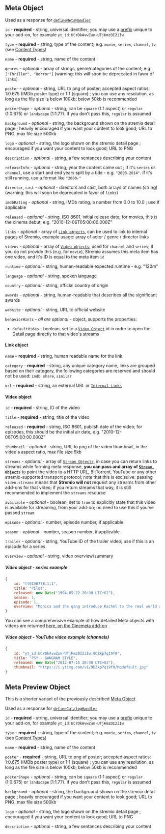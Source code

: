 ## Meta Object

Used as a response for [`defineMetaHandler`](../requests/defineMetaHandler.md)

``id`` - **required** - string, universal identifier; you may use a [prefix](./manifest.md##filtering-properties) unique to your add-on, for example `yt_id:UCrDkAvwZum-UTjHmzDI2iIw`

``type`` - **required** - string, type of the content; e.g. `movie`, `series`, `channel`, `tv` (see [Content Types](./content.types.md))

``name`` - **required** - string, name of the content

``genres`` - _optional_  - array of strings, genre/categories of the content; e.g. ``["Thriller", "Horror"]`` (warning: this will soon be deprecated in favor of ``links``)

``poster`` - _optional_ - string, URL to png of poster; accepted aspect ratios: 1:0.675 (IMDb poster type) or 1:1 (square) ; you can use any resolution, as long as the file size is below 100kb; below 50kb is recommended

``posterShape`` - _optional_ - string, can be `square` (1:1 aspect) or `regular` (1:0.675) or `landscape` (1:1.77). If you don't pass this, `regular` is assumed

``background`` - _optional_ - string, the background shown on the stremio detail page ; heavily encouraged if you want your content to look good; URL to PNG, max file size 500kb

``logo`` - _optional_ - string, the logo shown on the stremio detail page ; encouraged if you want your content to look good; URL to PNG

``description`` - _optional_ - string, a few sentances describing your content

``releaseInfo`` - _optional_ - string, year the content came out ; if it's ``series`` or ``channel``, use a start and end years split by a tide - e.g. ``"2000-2014"``. If it's still running, use a format like ``"2000-"``

``director``, ``cast`` - _optional_  - directors and cast, both arrays of names (string) (warning: this will soon be deprecated in favor of ``links``)

``imdbRating`` -  _optional_ - string, IMDb rating, a number from 0.0 to 10.0 ; use if applicable

``released`` - _optional_ - string, ISO 8601, initial release date; for movies, this is the cinema debut, e.g. "2010-12-06T05:00:00.000Z"

``links`` - _optional_ - array of [``Link objects``](#link-object), can be used to link to internal pages of Stremio, example usage: array of actor / genre / director links

``videos`` - _optional_ - array of [``Video objects``](#video-object), used for ``channel`` and ``series``; if you do not provide this (e.g. for ``movie``), Stremio assumes this meta item has one video, and it's ID is equal to the meta item `id`

``runtime`` - _optional_ - string, human-readable expected runtime - e.g. "120m"

``language`` - _optional_ - string, spoken language

``country`` - _optional_ - string, official country of origin

``awards`` - _optional_ - string, human-readable that describes all the significant awards

``website`` - _optional_ - string, URL to official website

``behaviorHints`` - _all are optional_ - object, supports the properties:

- ``defaultVideo`` - boolean, set to a [``Video Object``](#video-object) id in order to open the Detail page directly to that video's streams


#### Link object

``name`` - **required** - string, human readable name for the link

``category`` - **required** - string, any unique category name, links are grouped based on their category, the following categories are reserved and should not be used: `imdb`, `share`, `similar`

``url`` - **required** - string, an external URL or [``Internal Links``](./internal.links.md)


#### Video object

``id`` - **required** - string, ID of the video

``title`` - **required** - string, title of the video

``released`` - **required** - string, ISO 8601, publish date of the video; for episodes, this should be the initial air date, e.g. "2010-12-06T05:00:00.000Z"

``thumbnail`` - _optional_ - string, URL to png of the video thumbnail, in the video's aspect ratio, max file size 5kb

``streams`` - _optional_ - array of [``Stream Objects``](./stream.md), in case you can return links to streams while forming meta response, **you can pass and array of [``Stream Objects``](./stream.md)** to point the video to a HTTP URL, BitTorrent, YouTube or any other stremio-supported transport protocol; note that this is exclsuive: passing `video.streams` means that **Stremio will not** request any streams from other add-ons for that video; if you return streams that way, it is still recommended to implement the `streams` resource

``available`` - _optional_ - boolean, set to ``true`` to explicitly state that this video is available for streaming, from your add-on; no need to use this if you've passed ``stream``

``episode`` - _optional_ - number, episode number, if applicable

``season`` - _optional_ - number, season number, if applicable

``trailer`` - _optional_ - string, YouTube ID of the trailer video; use if this is an episode for a series

``overview`` - _optional_ - string, video overview/summary


##### Video object - series example

```javascript
{
    id: "tt0108778:1:1",
    title: "Pilot",
    released: new Date("1994-09-22 20:00 UTC+02"),
    season: 1,
    episode: 1,
    overview: "Monica and the gang introduce Rachel to the real world after she leaves her fiancé at the altar."
}
```

You can see a comprehensive example of how detailed Meta objects with videos are returned [here, on the Cinemeta add-on](https://v3-cinemeta.strem.io/meta/series/tt0386676/lastVideos=1.json)

##### Video object - YouTube video example (channels)


```javascript
{
    id: "yt_id:UCrDkAvwZum-UTjHmzDI2iIw:9bZkp7q19f0",
    title: "PSY - GANGNAM STYLE",
    released: new Date("2012-07-15 20:00 UTC+02"),
    thumbnail: "https://i.ytimg.com/vi/9bZkp7q19f0/hqdefault.jpg"
}
```

## Meta Preview Object

This is a shorter variant of the previously described [Meta Object](#meta-object)

Used as a response for [`defineCatalogHandler`](../requests/defineCatalogHandler.md)

``id`` - **required** - string, universal identifier; you may use a [prefix](./manifest.md##filtering-properties) unique to your add-on, for example `yt_id:UCrDkAvwZum-UTjHmzDI2iIw`

``type`` - **required** - string, type of the content; e.g. `movie`, `series`, `channel`, `tv` (see [Content Types](./content.types.md))

``name`` - **required** - string, name of the content

``poster`` - **required** - string, URL to png of poster; accepted aspect ratios: 1:0.675 (IMDb poster type) or 1:1 (square) ; you can use any resolution, as long as the file size is below 100kb; below 50kb is recommended

``posterShape`` - _optional_ - string, can be `square` (1:1 aspect) or `regular` (1:0.675) or `landscape` (1:1.77). If you don't pass this, `regular` is assumed

``background`` - _optional_ - string, the background shown on the stremio detail page ; heavily encouraged if you want your content to look good; URL to PNG, max file size 500kb

``logo`` - _optional_ - string, the logo shown on the stremio detail page ; encouraged if you want your content to look good; URL to PNG

``description`` - _optional_ - string, a few sentances describing your content


